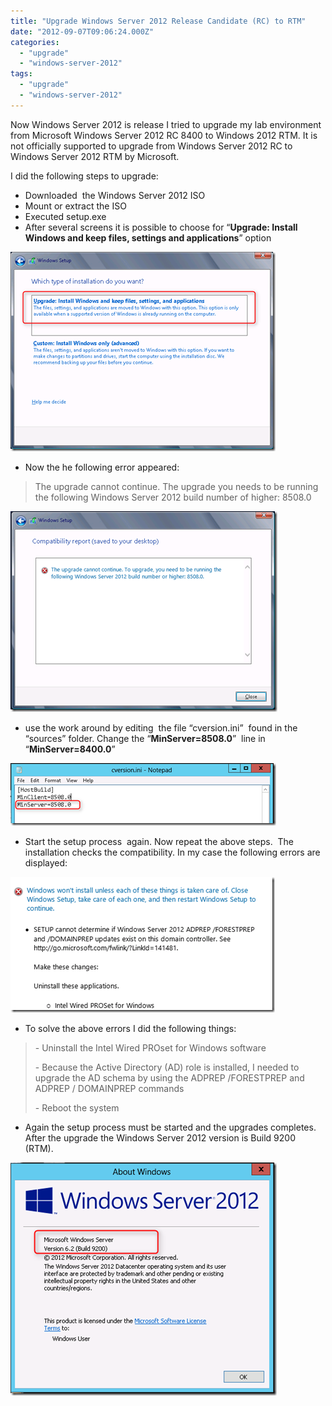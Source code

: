 ```yaml
---
title: "Upgrade Windows Server 2012 Release Candidate (RC) to RTM"
date: "2012-09-07T09:06:24.000Z"
categories: 
  - "upgrade"
  - "windows-server-2012"
tags: 
  - "upgrade"
  - "windows-server-2012"
---
```


Now Windows Server 2012 is release I tried to upgrade my lab environment from Microsoft Windows Server 2012 RC 8400 to Windows 2012 RTM. It is not officially supported to upgrade from Windows Server 2012 RC to Windows Server 2012 RTM by Microsoft.

I did the following steps to upgrade:

- Downloaded  the Windows Server 2012 ISO
- Mount or extract the ISO
- Executed setup.exe
- After several screens it is possible to choose for “**Upgrade: Install Windows and keep files, settings and applications**” option

[![image](images/image_thumb1.png "image")](https://www.ivobeerens.nl/wp-content/uploads/2012/09/image1.png)

- Now the he following error appeared:

> The upgrade cannot continue. The upgrade you needs to be running the following Windows Server 2012 build number of higher: 8508.0

[![image](images/image_thumb2.png "image")](https://www.ivobeerens.nl/wp-content/uploads/2012/09/image2.png)

- use the work around by editing  the file “cversion.ini”  found in the “sources” folder. Change the “**MinServer=8508.0**”  line in “**MinServer=8400.0**”

[![image](images/image_thumb3.png "image")](https://www.ivobeerens.nl/wp-content/uploads/2012/09/image3.png)

- Start the setup process  again. Now repeat the above steps.  The installation checks the compatibility. In my case the following errors are displayed:

[![image](images/image_thumb4.png "image")](https://www.ivobeerens.nl/wp-content/uploads/2012/09/image5.png)

- To solve the above errors I did the following things:

> \- Uninstall the Intel Wired PROset for Windows software
> 
> \- Because the Active Directory (AD) role is installed, I needed to upgrade the AD schema by using the ADPREP /FORESTPREP and ADPREP / DOMAINPREP commands
> 
> \- Reboot the system

- Again the setup process must be started and the upgrades completes. After the upgrade the Windows Server 2012 version is Build 9200 (RTM).

[![image](images/image_thumb5.png "image")](https://www.ivobeerens.nl/wp-content/uploads/2012/09/image6.png)
